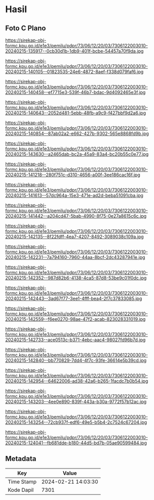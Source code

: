 # Hasil

## Foto C Plano

https://sirekap-obj-formc.kpu.go.id/e1e3/pemilu/pdpr/73/06/12/20/03/7306122003010-20240215-135917--0cb30d1b-1db9-401f-bcbe-54457a70f9da.jpg

https://sirekap-obj-formc.kpu.go.id/e1e3/pemilu/pdpr/73/06/12/20/03/7306122003010-20240215-140105--01823535-24e6-4872-8aef-f338d079faf6.jpg

https://sirekap-obj-formc.kpu.go.id/e1e3/pemilu/pdpr/73/06/12/20/03/7306122003010-20240215-140458--ef7715e3-539f-46b7-bdac-9d4092465e3f.jpg

https://sirekap-obj-formc.kpu.go.id/e1e3/pemilu/pdpr/73/06/12/20/03/7306122003010-20240215-140643--2052d481-5ebb-48fb-a9c9-f427bbf9d2a6.jpg

https://sirekap-obj-formc.kpu.go.id/e1e3/pemilu/pdpr/73/06/12/20/03/7306122003010-20240215-140854--87ab02a2-e662-427b-9302-565e8868fd9b.jpg

https://sirekap-obj-formc.kpu.go.id/e1e3/pemilu/pdpr/73/06/12/20/03/7306122003010-20240215-143630--a2465dab-bc2a-45a9-83a4-bc20b55c0e77.jpg

https://sirekap-obj-formc.kpu.go.id/e1e3/pemilu/pdpr/73/06/12/20/03/7306122003010-20240215-141218--280f751c-d310-4656-a00f-3ee186cac16f.jpg

https://sirekap-obj-formc.kpu.go.id/e1e3/pemilu/pdpr/73/06/12/20/03/7306122003010-20240215-141613--57dc964a-15e3-471e-ad2d-beba51091cba.jpg

https://sirekap-obj-formc.kpu.go.id/e1e3/pemilu/pdpr/73/06/12/20/03/7306122003010-20240215-141442--a204cd47-5bab-4990-8f75-0e27a8615c6c.jpg

https://sirekap-obj-formc.kpu.go.id/e1e3/pemilu/pdpr/73/06/12/20/03/7306122003010-20240215-142135--8f22fdff-4ea7-4207-8492-3089038c109a.jpg

https://sirekap-obj-formc.kpu.go.id/e1e3/pemilu/pdpr/73/06/12/20/03/7306122003010-20240215-142231--7a794160-7960-44aa-8bcf-2dc43287941e.jpg

https://sirekap-obj-formc.kpu.go.id/e1e3/pemilu/pdpr/73/06/12/20/03/7306122003010-20240215-142352--987d82b6-4138-4ca5-87d8-53be9c01f0dc.jpg

https://sirekap-obj-formc.kpu.go.id/e1e3/pemilu/pdpr/73/06/12/20/03/7306122003010-20240215-142443--3ad67f77-3ee1-4fff-bea4-2f7c37833085.jpg

https://sirekap-obj-formc.kpu.go.id/e1e3/pemilu/pdpr/73/06/12/20/03/7306122003010-20240215-142559--f6ee0270-98ae-47f2-acab-823028331019.jpg

https://sirekap-obj-formc.kpu.go.id/e1e3/pemilu/pdpr/73/06/12/20/03/7306122003010-20240215-142733--ace0513c-b371-4ebc-aac4-98027fd96b7d.jpg

https://sirekap-obj-formc.kpu.go.id/e1e3/pemilu/pdpr/73/06/12/20/03/7306122003010-20240215-142840--bb770829-7dd4-4f7c-93fe-36614e5b39cd.jpg

https://sirekap-obj-formc.kpu.go.id/e1e3/pemilu/pdpr/73/06/12/20/03/7306122003010-20240215-142954--64622006-ad38-42a6-b265-1facdc7b0b54.jpg

https://sirekap-obj-formc.kpu.go.id/e1e3/pemilu/pdpr/73/06/12/20/03/7306122003010-20240215-143203--4ee0e890-839f-443a-b30a-9772f57b12ac.jpg

https://sirekap-obj-formc.kpu.go.id/e1e3/pemilu/pdpr/73/06/12/20/03/7306122003010-20240215-143254--72cb937f-edf6-49e5-b5b4-2c7524c67204.jpg

https://sirekap-obj-formc.kpu.go.id/e1e3/pemilu/pdpr/73/06/12/20/03/7306122003010-20240215-124041--fb681dde-b180-44d5-bd7b-05ae90599484.jpg


## Metadata

| Key        | Value               |
| ---------- | ------------------- |
| Time Stamp | 2024-02-21 14:03:30 |
| Kode Dapil | 7301                |



